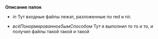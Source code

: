 **Описание папок**
+ *in*
Тут входные файлы лежат, разложенные по red и nir.

+ *всёПонормированное5ымСпособом*
Тут я выполнил то то и то, и получил файлы такой такой и такой
